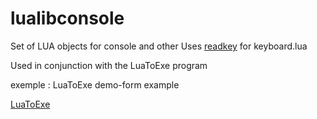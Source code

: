 # lualibconsole
Set of LUA objects for console and other
Uses [readkey](https://github.com/neuts-jl/readkey) for keyboard.lua

Used in conjunction with the LuaToExe program

exemple : LuaToExe demo-form example

[LuaToExe](https://github.com/neuts-jl/LuatoExe) 


